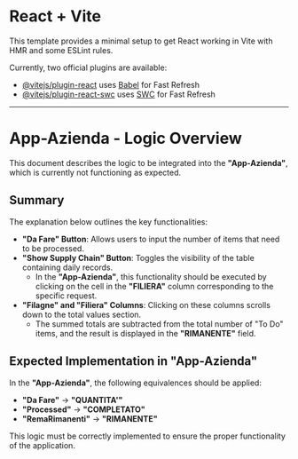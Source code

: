 # React + Vite

This template provides a minimal setup to get React working in Vite with HMR and some ESLint rules.

Currently, two official plugins are available:

- [@vitejs/plugin-react](https://github.com/vitejs/vite-plugin-react/blob/main/packages/plugin-react/README.md) uses [Babel](https://babeljs.io/) for Fast Refresh
- [@vitejs/plugin-react-swc](https://github.com/vitejs/vite-plugin-react-swc) uses [SWC](https://swc.rs/) for Fast Refresh

---

# App-Azienda - Logic Overview

This document describes the logic to be integrated into the **"App-Azienda"**, which is currently not functioning as expected.

## Summary  
The explanation below outlines the key functionalities:  

- **"Da Fare" Button**: Allows users to input the number of items that need to be processed.  
- **"Show Supply Chain" Button**: Toggles the visibility of the table containing daily records.  
  - In the **"App-Azienda"**, this functionality should be executed by clicking on the cell in the **"FILIERA"** column corresponding to the specific request.  
- **"Filagne" and "Filiera" Columns**: Clicking on these columns scrolls down to the total values section.  
  - The summed totals are subtracted from the total number of "To Do" items, and the result is displayed in the **"RIMANENTE"** field.  

## Expected Implementation in **"App-Azienda"**  
In the **"App-Azienda"**, the following equivalences should be applied:  

- **"Da Fare"** → **"QUANTITA'"**  
- **"Processed"** → **"COMPLETATO"**  
- **"RemaRimanenti"** → **"RIMANENTE"**  

This logic must be correctly implemented to ensure the proper functionality of the application.
